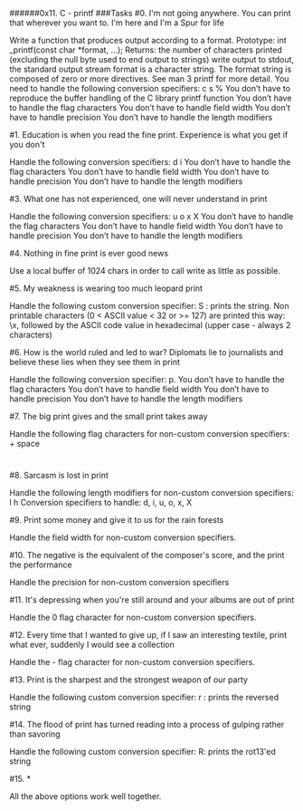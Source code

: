 ######0x11. C - printf
###Tasks
#0. I'm not going anywhere. You can print that wherever you want to. I'm here and I'm a Spur for life

Write a function that produces output according to a format.
Prototype: int _printf(const char *format, ...);
Returns: the number of characters printed (excluding the null byte used to end output to strings)
write output to stdout, the standard output stream
format is a character string. The format string is composed of zero or more directives. See man 3 printf for more detail. You need to handle the following conversion specifiers:
c
s
%
You don’t have to reproduce the buffer handling of the C library printf function
You don’t have to handle the flag characters
You don’t have to handle field width
You don’t have to handle precision
You don’t have to handle the length modifiers

#1. Education is when you read the fine print. Experience is what you get if you don't

Handle the following conversion specifiers:
d
i
You don’t have to handle the flag characters
You don’t have to handle field width
You don’t have to handle precision
You don’t have to handle the length modifiers

#3. What one has not experienced, one will never understand in print

Handle the following conversion specifiers:
u
o
x
X
You don’t have to handle the flag characters
You don’t have to handle field width
You don’t have to handle precision
You don’t have to handle the length modifiers

#4. Nothing in fine print is ever good news

Use a local buffer of 1024 chars in order to call write as little as possible.

#5. My weakness is wearing too much leopard print

Handle the following custom conversion specifier:
S : prints the string.
Non printable characters (0 < ASCII value < 32 or >= 127) are printed this way: \x, followed by the ASCII code value in hexadecimal (upper case - always 2 characters)

#6. How is the world ruled and led to war? Diplomats lie to journalists and believe these lies when they see them in print

Handle the following conversion specifier: p.
You don’t have to handle the flag characters
You don’t have to handle field width
You don’t have to handle precision
You don’t have to handle the length modifiers

#7. The big print gives and the small print takes away

Handle the following flag characters for non-custom conversion specifiers:
 +
 space
 #

#8. Sarcasm is lost in print

Handle the following length modifiers for non-custom conversion specifiers:
l
h
Conversion specifiers to handle: d, i, u, o, x, X

#9. Print some money and give it to us for the rain forests

Handle the field width for non-custom conversion specifiers.

#10. The negative is the equivalent of the composer's score, and the print the performance

Handle the precision for non-custom conversion specifiers

#11. It's depressing when you're still around and your albums are out of print

Handle the 0 flag character for non-custom conversion specifiers.

#12. Every time that I wanted to give up, if I saw an interesting textile, print what ever, suddenly I would see a collection

Handle the - flag character for non-custom conversion specifiers.

#13. Print is the sharpest and the strongest weapon of our party

Handle the following custom conversion specifier:
r : prints the reversed string

#14. The flood of print has turned reading into a process of gulping rather than savoring

Handle the following custom conversion specifier:
R: prints the rot13'ed string

#15. *

All the above options work well together.

